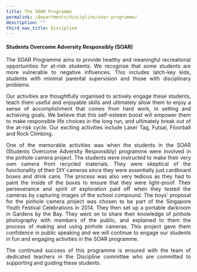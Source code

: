 ```yaml
---
title: The SOAR Programme
permalink: /departments/discipline/soar-programme/
description: ""
third_nav_title: Discipline
---
```



#### Students Overcome Adversity Responsibly (SOAR)

<p style="text-align:justify">The SOAR Programme aims to provide healthy and meaningful recreational opportunities for at-risk students. We recognise that some students are more vulnerable to negative influences. This includes latch-key kids, students with minimal parental supervision and those with disciplinary problems.</p>

<p style="text-align:justify">Our activities are thoughtfully organised to actively engage these students, teach them useful and enjoyable skills and ultimately allow them to enjoy a sense of accomplishment that comes from hard work, in setting and achieving goals. We believe that this self-esteem boost will empower them to make responsible life choices in the long run, and ultimately break out of the at-risk cycle. Our exciting activities include Laser Tag, Futsal, Floorball and Rock Climbing.</p>

<p style="text-align:justify">One of the memorable activities was when the students in the SOAR (Students Overcome Adversity Responsibly) programme were involved in the pinhole camera project. The students were instructed to make their very own camera from recycled materials. They were skeptical of the functionality of their DIY cameras since they were essentially just cardboard boxes and drink cans. The process was also very tedious as they had to paint the inside of the boxes to ensure that they were light-proof. Their perseverance and spirit of exploration paid off when they tested the cameras by capturing images of the school compound. The boys’ proposal for the pinhole camera project was chosen to be part of the Singapore Youth Festival Celebrations in 2014. They then set up a portable darkroom in Gardens by the Bay. They went on to share their knowledge of pinhole photography with members of the public, and explained to them the process of making and using pinhole cameras. This project gave them confidence in public speaking and we will continue to engage our students in fun and engaging activities in the SOAR programme.</p>

<p style="text-align:justify">The continued success of this programme is ensured with the team of dedicated teachers in the Discipline committee who are committed to supporting and guiding these students.</p>